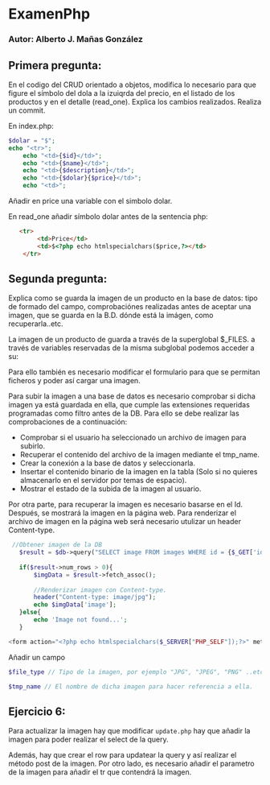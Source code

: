 # ExamenPhp

### Autor: Alberto J. Mañas González
## Primera pregunta:
En el codigo del CRUD orientado a objetos, modifica lo necesario para que figure el símbolo del dola a la izuiqrda del precio, en el listado de los productos y en el detalle (read_one). Explica los cambios realizados. Realiza un commit.

En index.php:
```php
$dolar = "$";
echo "<tr>";
    echo "<td>{$id}</td>";
    echo "<td>{$name}</td>";
    echo "<td>{$description}</td>";
    echo "<td>{$dolar}{$price}</td>";
    echo "<td>";
```
Añadir en price una variable con el simbolo dolar.


En read_one añadir símbolo dolar antes de la sentencia php:
```html
   <tr>
        <td>Price</td>
        <td>$<?php echo htmlspecialchars($price,?></td>
    </tr>
```

## Segunda pregunta:
Explica como se guarda la imagen de un producto en la base de datos: tipo de formado del campo, comprobaciónes realizadas antes de aceptar una imagen, que se guarda en la B.D. dónde está la imágen, como recuperarla..etc.

La imagen de un producto de guarda a través de la superglobal $_FILES. a través de variables reservadas de la misma subglobal podemos acceder a su:

Para ello también es necesario modificar el formulario para que se permitan ficheros y poder así cargar una imagen. 

Para subir la imagen a una base de datos es necesario comprobar si dicha imagen ya está guardada en ella, que cumple las extensiones requeridas programadas como filtro antes de la DB.
Para ello se debe realizar las comprobaciones de a continuación:

 - Comprobar si el usuario ha seleccionado un archivo de imagen para subirlo.
 - Recuperar el contenido del archivo de la imagen mediante el tmp_name.
 - Crear la conexión a la base de datos y seleccionarla.
 - Insertar el contenido binario de la imagen en la tabla (Solo si no quieres almacenarlo en el servidor por temas de espacio).
 - Mostrar el estado de la subida de la imagen al usuario.

 Por otra parte, para recuperar la imagen es necesario basarse en el Id. Después, se mostrará la imagen en la página web. Para renderizar el archivo de imagen en la página web será necesario utulizar un header Content-type.
 ```php
  //Obtener imagen de la DB
    $result = $db->query("SELECT image FROM images WHERE id = {$_GET['id']}");
    
    if($result->num_rows > 0){
        $imgData = $result->fetch_assoc();
        
        //Renderizar imagen con Content-type.
        header("Content-type: image/jpg"); 
        echo $imgData['image']; 
    }else{
        echo 'Image not found...';
    }
 ```

```php
<form action="<?php echo htmlspecialchars($_SERVER["PHP_SELF"]);?>" method="post" enctype="multipart/form-data">
```

Añadir un campo

```php
$file_type // Tipo de la imagen, por ejemplo "JPG", "JPEG", "PNG" ..etc.

$tmp_name // El nombre de dicha imagen para hacer referencia a ella.
```


## Ejercicio 6:
Para actualizar la imagen hay que modificar ```update.php``` hay que añadir la imagen para poder realizar el select de la query.

Además, hay que crear el row para updatear la query y así realizar el método post de la imagen.
Por otro lado, es necesario añadir el parametro de la imagen para añadir el tr que contendrá la imagen.